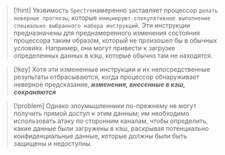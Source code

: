 
> [!hint] 
> Уязвимость `Spectre`намеренно заставляет процессор `делать неверные прогнозы`, которые `инициируют спекулятивное выполнение специально выбранного набора инструкций`. Эти инструкции предназначены для преднамеренного изменения состояния процессора таким образом, который не произошел бы в обычных условиях. Например, они могут привести к загрузке определенных данных в кэш, которые обычно там не находятся.

> [!key] 
> Хотя эти измененные инструкции и их непосредственные результаты отбрасываются, когда процессор обнаруживает неверное предсказание, ***изменения, внесенные в кэш, сохраняются***

> [!problem] 
> Однако злоумышленники по-прежнему не могут получить прямой доступ к этим данным; им необходимо использовать атаку по сторонним каналам, чтобы определить, какие данные были загружены в кэш, раскрывая потенциально конфиденциальные данные, которые должны были быть защищены и недоступны.




